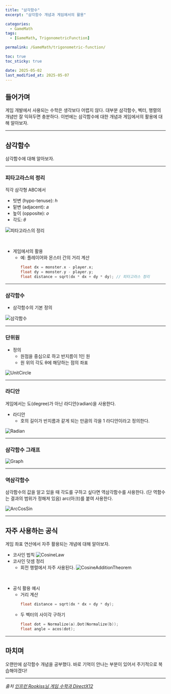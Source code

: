```yaml
---
title: "삼각함수"
excerpt: "삼각함수 개념과 게임에서의 활용"

categories:
  - GameMath
tags:
  - [GameMath, TrigonometricFunction]

permalink: /GameMath/trigonometric-function/

toc: true
toc_sticky: true

date: 2025-05-02
last_modified_at: 2025-05-07
---
```


## 들어가며

게임 개발에서 사용되는 수학은 생각보다 어렵지 않다. 대부분 삼각함수, 벡터, 행렬의 개념만 잘 익혀두면 충분하다. 이번에는 삼각함수에 대한 개념과 게임에서의 활용에 대해 알아보자.

---

## 삼각함수

삼각함수에 대해 알아보자.

---

### 피타고라스의 정리

직각 삼각형 ABC에서 

- 빗변 (hypo-tenuse): ℎ
- 밑변 (adjacent): 𝑎
- 높이 (opposite): 𝑜
- 각도: 𝜃

![피타고라스의 정리](/assets/images/post_img/gamemath/PythagorasTheorem.jpg)

&nbsp;

- 게임에서의 활용
    - 예: 플레이어와 몬스터 간의 거리 계산
        ```cpp
        float dx = monster.x - player.x;
        float dy = monster.y - player.y;
        float distance = sqrt(dx * dx + dy * dy); // 피타고라스 정리
        ```

---

### 삼각함수 

- 삼각함수의 기본 정의

![삼각함수](/assets/images/post_img/gamemath/TrigonometricFunction.jpg)

---

### 단위원

- 정의
    - 원점을 중심으로 하고 반지름이 1인 원
    - 원 위의 각도 θ에 해당하는 점의 좌표

![UnitCircle](/assets/images/post_img/gamemath/UnitCircle.jpg)

---

### 라디안

게임에서는 도(degree)가 아닌 라디안(radian)을 사용한다.

- 라디안
    - 호의 길이가 반지름과 같게 되는 만큼의 각을 1 라디안이라고 정의한다. 

![Radian](/assets/images/post_img/gamemath/Radian.jpg)

---

### 삼각함수 그래프

![Graph](/assets/images/post_img/gamemath/TrigonometricFunctionGraph.jpg)


---

### 역삼각함수

삼각함수의 값을 알고 있을 때 각도를 구하고 싶다면 역삼각함수를 사용한다. (단 역함수는 결과의 범위가 정해져 있음) arc(아크)를 붙여 사용한다.

![ArcCosSin](/assets/images/post_img/gamemath/ArcCosSin.jpg)

--- 

## 자주 사용하는 공식

게임 좌표 연산에서 자주 활용되는 개념에 대해 알아보자.

- 코사인 법칙
    ![CosineLaw](/assets/images/post_img/gamemath/CosineLaw.jpg)
- 코사인 덧셈 정리
    - 회전 행렬에서 자주 사용된다. 
    ![CosineAdditionTheorem](/assets/images/post_img/gamemath/CosineAdditionTheorem.jpg)

&nbsp;

- 공식 활용 예시
    - 거리 계산
        ```cpp
        float distance = sqrt(dx * dx + dy * dy);
        ```
    - 두 벡터의 사이각 구하기
        ```cpp
        float dot = Normalize(a).Dot(Normalize(b));
        float angle = acos(dot);
        ```

---

## 마치며

오랜만에 삼각함수 개념을 공부했다. 바로 기억이 안나는 부분이 있어서 주기적으로 복습해야겠다!

---

*출처* 
*[인프런 Rookiss님 게임 수학과 DirectX12](https://www.inflearn.com/course/%EC%96%B8%EB%A6%AC%EC%96%BC-3d-mmorpg-2/dashboard)*